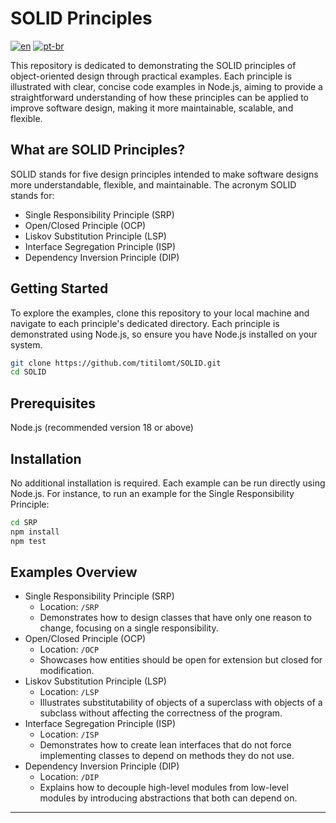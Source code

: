 # SOLID Principles
[![en](https://img.shields.io/badge/lang-en-red.svg)](./README.md)
[![pt-br](https://img.shields.io/badge/lang-pt--br-green.svg)](./README.pt-br.md)

This repository is dedicated to demonstrating the SOLID principles of object-oriented design through practical examples. Each principle is illustrated with clear, concise code examples in Node.js, aiming to provide a straightforward understanding of how these principles can be applied to improve software design, making it more maintainable, scalable, and flexible.

## What are SOLID Principles?
SOLID stands for five design principles intended to make software designs more understandable, flexible, and maintainable. The acronym SOLID stands for:

- Single Responsibility Principle (SRP)
- Open/Closed Principle (OCP)
- Liskov Substitution Principle (LSP)
- Interface Segregation Principle (ISP)
- Dependency Inversion Principle (DIP)

## Getting Started
To explore the examples, clone this repository to your local machine and navigate to each principle's dedicated directory. Each principle is demonstrated using Node.js, so ensure you have Node.js installed on your system.

```bash
git clone https://github.com/titilomt/SOLID.git
cd SOLID
```
## Prerequisites
Node.js (recommended version 18 or above)

## Installation
No additional installation is required. Each example can be run directly using Node.js. For instance, to run an example for the Single Responsibility Principle:

```bash
cd SRP
npm install
npm test
```

## Examples Overview
- Single Responsibility Principle (SRP)
  - Location: `/SRP`
  - Demonstrates how to design classes that have only one reason to change, focusing on a single responsibility.
- Open/Closed Principle (OCP)
  - Location: `/OCP`
  - Showcases how entities should be open for extension but closed for modification.
- Liskov Substitution Principle (LSP)
  - Location: `/LSP`
  - Illustrates substitutability of objects of a superclass with objects of a subclass without affecting the correctness of the program.
- Interface Segregation Principle (ISP)
  - Location: `/ISP`
  - Demonstrates how to create lean interfaces that do not force implementing classes to depend on methods they do not use.
- Dependency Inversion Principle (DIP)
  - Location: `/DIP`
  - Explains how to decouple high-level modules from low-level modules by introducing abstractions that both can depend on.
---